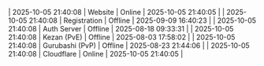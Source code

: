 | 2025-10-05 21:40:08 | Website | Online | 2025-10-05 21:40:05 |
| 2025-10-05 21:40:08 | Registration | Offline | 2025-09-09 16:40:23 |
| 2025-10-05 21:40:08 | Auth Server | Offline | 2025-08-18 09:33:31 |
| 2025-10-05 21:40:08 | Kezan (PvE) | Offline | 2025-08-03 17:58:02 |
| 2025-10-05 21:40:08 | Gurubashi (PvP) | Offline | 2025-08-23 21:44:06 |
| 2025-10-05 21:40:08 | Cloudflare | Online | 2025-10-05 21:40:05 |
